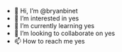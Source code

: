 - 👋 Hi, I’m @bryanbinet
- 👀 I’m interested in yes
- 🌱 I’m currently learning yes
- 💞️ I’m looking to collaborate on yes
- 📫 How to reach me yes

<!---
bryanbinet/bryanbinet is a ✨ special ✨ repository because its `README.md` (this file) appears on your GitHub profile.
You can click the Preview link to take a look at your changes. yes
--->
